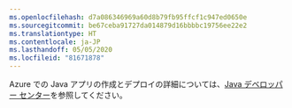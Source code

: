 ```yaml
---
ms.openlocfilehash: d7a086346969a60d8b79fb95ffcf1c947ed0650e
ms.sourcegitcommit: be67ceba91727da014879d16bbbbc19756ee22e2
ms.translationtype: HT
ms.contentlocale: ja-JP
ms.lasthandoff: 05/05/2020
ms.locfileid: "81671878"
---
```

Azure での Java アプリの作成とデプロイの詳細については、[Java デベロッパー センター](/java/api)を参照してください。